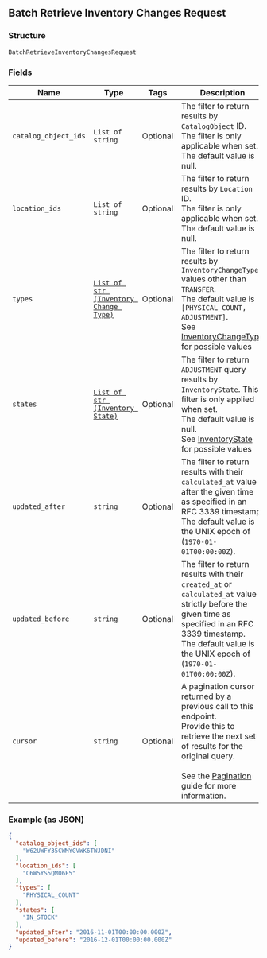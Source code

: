 ## Batch Retrieve Inventory Changes Request

### Structure

`BatchRetrieveInventoryChangesRequest`

### Fields

| Name | Type | Tags | Description |
|  --- | --- | --- | --- |
| `catalog_object_ids` | `List of string` | Optional | The filter to return results by `CatalogObject` ID.<br>The filter is only applicable when set. The default value is null. |
| `location_ids` | `List of string` | Optional | The filter to return results by `Location` ID. <br>The filter is only applicable when set. The default value is null. |
| `types` | [`List of str (Inventory Change Type)`](/doc/models/inventory-change-type.md) | Optional | The filter to return results by `InventoryChangeType` values other than `TRANSFER`.<br>The default value is `[PHYSICAL_COUNT, ADJUSTMENT]`.<br>See [InventoryChangeType](#type-inventorychangetype) for possible values |
| `states` | [`List of str (Inventory State)`](/doc/models/inventory-state.md) | Optional | The filter to return `ADJUSTMENT` query results by<br>`InventoryState`. This filter is only applied when set.<br>The default value is null.<br>See [InventoryState](#type-inventorystate) for possible values |
| `updated_after` | `string` | Optional | The filter to return results with their `calculated_at` value  <br>after the given time as specified in an RFC 3339 timestamp. <br>The default value is the UNIX epoch of (`1970-01-01T00:00:00Z`). |
| `updated_before` | `string` | Optional | The filter to return results with their `created_at` or `calculated_at` value  <br>strictly before the given time as specified in an RFC 3339 timestamp. <br>The default value is the UNIX epoch of (`1970-01-01T00:00:00Z`). |
| `cursor` | `string` | Optional | A pagination cursor returned by a previous call to this endpoint.<br>Provide this to retrieve the next set of results for the original query.<br><br>See the [Pagination](https://developer.squareup.com/docs/working-with-apis/pagination) guide for more information. |

### Example (as JSON)

```json
{
  "catalog_object_ids": [
    "W62UWFY35CWMYGVWK6TWJDNI"
  ],
  "location_ids": [
    "C6W5YS5QM06F5"
  ],
  "types": [
    "PHYSICAL_COUNT"
  ],
  "states": [
    "IN_STOCK"
  ],
  "updated_after": "2016-11-01T00:00:00.000Z",
  "updated_before": "2016-12-01T00:00:00.000Z"
}
```

